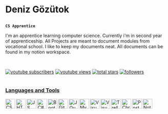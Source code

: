 # <p align="left">Deniz Gözütok</p>

**`CS Apprentice`**

I'm an apprentice learning computer science. Currently i'm in second year of apprenticeship. All Projects are meant to document modules from vocational school. I like to keep my documents neat. All documents can be found in my notion workspace.

<br/>
<p align="left">
  <a href="https://www.youtube.com/channel/UCZ1DWY39SYYRrbtd4VHV9iQ">
    <img alt="youtube subscribers" title="Subscribe to my YouTube channel" src="https://custom-icon-badges.demolab.com/youtube/channel/subscribers/UCZ1DWY39SYYRrbtd4VHV9iQ?color=%23E05D44&label=SUBSCRIBE&logo=video&logoColor=white&style=for-the-badge&labelColor=CE4630"/></a> 
  <a href="https://www.youtube.com/channel/UCZ1DWY39SYYRrbtd4VHV9iQ">
    <img alt="youtube views" title="YouTube views" src="https://custom-icon-badges.demolab.com/youtube/channel/views/UCZ1DWY39SYYRrbtd4VHV9iQ?color=%23E1AD0E&logo=video&logoColor=white&style=for-the-badge&labelColor=C79600"/></a> 
  <a href="https://github.com/panteradg?tab=repositories&sort=stargazers">
    <img alt="total stars" title="Total stars on GitHub" src="https://custom-icon-badges.demolab.com/github/stars/panteradg?color=55960c&style=for-the-badge&labelColor=488207&logo=star"/></a>
  <a href="https://github.com/panteradg?tab=followers">
    <img alt="followers" title="Follow me on Github" src="https://custom-icon-badges.demolab.com/github/followers/panteradg?color=236ad3&labelColor=1155ba&style=for-the-badge&logo=person-add&label=Follow&logoColor=white"/></a>
  <a href="https://github.com/panteradg/Simple-View-Counter">
</p>

#

### Languages and Tools
<img align="left" width="30px" title="CSS" src="https://cdn.jsdelivr.net/gh/devicons/devicon/icons/css3/css3-original.svg" />
<img align="left" width="30px" title="HTML" src="https://cdn.jsdelivr.net/gh/devicons/devicon/icons/html5/html5-original.svg" />
<img align="left" width="30px" title="JS" src="https://cdn.jsdelivr.net/gh/devicons/devicon/icons/javascript/javascript-original.svg" />
<img align="left" width="30px" title="C#" src="https://cdn.jsdelivr.net/gh/devicons/devicon/icons/csharp/csharp-original.svg" />
<img align="left" width="30px" title="Bootstrap" src="https://cdn.jsdelivr.net/gh/devicons/devicon/icons/bootstrap/bootstrap-original.svg" />
<img align="left" width="30px" title="Git" src="https://cdn.jsdelivr.net/gh/devicons/devicon/icons/git/git-original.svg" />
<img align="left" width="30px" title="JQuery" src="https://cdn.jsdelivr.net/gh/devicons/devicon/icons/jquery/jquery-original.svg" />
<img align="left" width="30px" title="MySQL" src="https://cdn.jsdelivr.net/gh/devicons/devicon/icons/mysql/mysql-original.svg" />
<img align="left" width="30px" title="Visual Studio" src="https://cdn.jsdelivr.net/gh/devicons/devicon/icons/visualstudio/visualstudio-plain.svg" />
<img align="left" width="30px" title="Visual Studio Code" src="https://cdn.jsdelivr.net/gh/devicons/devicon/icons/vscode/vscode-original.svg" />
<img align="left" width="30px" title="Trello" src="https://cdn.jsdelivr.net/gh/devicons/devicon/icons/trello/trello-plain.svg" />
<img align="left" width="30px" title="Chrome" src="https://cdn.jsdelivr.net/gh/devicons/devicon/icons/chrome/chrome-original.svg" />
<img align="left" width="30px" title="PostgreSQL" src="https://cdn.jsdelivr.net/gh/devicons/devicon/icons/postgresql/postgresql-original.svg" />
<img align="left" width="30px" title="Notion" src="https://user-images.githubusercontent.com/89125499/191947844-34bd3298-d5d0-41fa-9d34-928ac05c9b65.png" />
<br>

#
